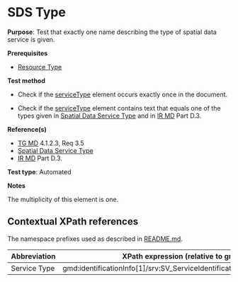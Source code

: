 # SDS Type

**Purpose**: Test that exactly one name describing the type of spatial data service is given.

**Prerequisites**

* [Resource Type](./resource-type.md)

**Test method**

* Check if the [serviceType](#serviceType) element occurs exactly once in the document.

* Check if the [serviceType](#serviceType) element contains text that equals one of the types given in [Spatial Data Service Type](http://inspire.ec.europa.eu/metadata-codelist/SpatialDataServiceType/SpatialDataServiceType.es.xml) and in [IR MD](./README.md#ref_IR_MD) Part D.3.

**Reference(s)**

* [TG MD](./README.md#ref_TG_MD) 4.1.2.3, Req 3.5
* [Spatial Data Service Type](http://inspire.ec.europa.eu/metadata-codelist/SpatialDataServiceType/SpatialDataServiceType.es.xml)
* [IR MD](./README.md#ref_IR_MD) Part D.3.

**Test type**: Automated

**Notes**

The multiplicity of this element is one.

## Contextual XPath references

The namespace prefixes used as described in [README.md](http://inspire.ec.europa.eu/id/ats/metadata/2.0/sds/README#namespaces).

Abbreviation                                   |  XPath expression (relative to gmd:MD_Metadata)
-----------------------------------------------| -------------------------------------------------------------------------
<a name="serviceType"></a> Service Type  | gmd:identificationInfo[1]/srv:SV_ServiceIdentification/srv:serviceType/gco:LocalName
